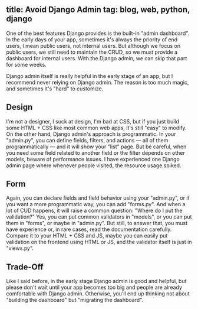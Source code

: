 title: Avoid Django Admin
tag: blog, web, python, django
--

One of the best features Django provides is the built-in "admin dashboard". In the early days of your app, sometimes it's always the priority of end users, I mean public users, not internal users. But although we focus on public users, we still need to maintain the CRUD, so we must provide a dashboard for internal users. With the Django admin, we can skip that part for some weeks.

Django admin itself is really helpful in the early stage of an app, but I recommend never relying on Django admin. The reason is too much magic, and sometimes it's "hard" to customize.

## Design

I'm not a designer, I suck at design, I'm bad at CSS, but if you just build some HTML + CSS like most common web apps, it's still "easy" to modify. On the other hand, Django admin's approach is programmatic. In your "admin.py", you can define fields, filters, and actions — all of them programmatically — and it will show your "list" page. But be careful, when you need some field related to another field or the filter depends on other models, beware of performance issues. I have experienced one Django admin page where whenever people visited, the resource usage spiked.

## Form

Again, you can declare fields and field behavior using your "admin.py", or if you want a more programmatic way, you can add "forms.py". And when a lot of CUD happens, it will raise a common question: "Where do I put the validation?" Yes, you can put common validators in "models", or you can put them in "forms", or maybe in "admin.py". But still, to answer that, you must have experience or, in rare cases, read the documentation carefully. Compare it to your HTML + CSS and JS, maybe you can easily put validation on the frontend using HTML or JS, and the validator itself is just in "views.py".

## Trade-Off

Like I said before, in the early stage Django admin is good and helpful, but please don't wait until your app becomes too big and people are already comfortable with Django admin. Otherwise, you’ll end up thinking not about "building the dashboard" but "migrating the dashboard".